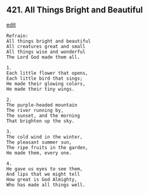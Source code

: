 
## 421.  All Things Bright and Beautiful
[edit](https://docs.google.com/document/d/1ZDR8bNSCo13MXZLU5xDx4Oim3RDcQ%2DVQ/edit?mode=html)



    Refrain:
    All things bright and beautiful 
    All creatures great and small 
    All things wise and wonderful 
    The Lord God made them all. 

    1.
    Each little flower that opens, 
    Each little bird that sings; 
    He made their glowing colors, 
    He made their tiny wings. 

    2.
    The purple-headed mountain 
    The river running by, 
    The sunset, and the morning 
    That brighten up the sky. 

    3.
    The cold wind in the winter, 
    The pleasant summer sun, 
    The ripe fruits in the garden, 
    He made them, every one. 

    4.
    He gave us eyes to see them, 
    And lips that we might tell 
    How great is God Almighty, 
    Who has made all things well.
